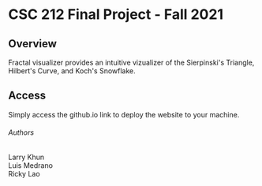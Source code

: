 # CSC 212 Final Project - Fall 2021

## Overview
Fractal visualizer provides an intuitive vizualizer of the Sierpinski's Triangle, Hilbert's Curve, and Koch's Snowflake.

## Access
Simply access the github.io link to deploy the website to your machine.

###### Authors
Larry Khun  
Luis Medrano  
Ricky Lao
